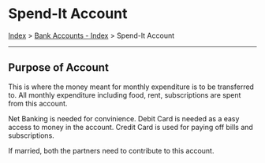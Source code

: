 # Spend-It Account
[Index](../../../Money%20Management/Index.md) > [Bank Accounts - Index](../../../Money%20Management/Financial%20Planning/Bank%20Accounts/Bank%20Accounts%20-%20Index.md) > Spend-It Account

---
## Purpose of Account
This is where the money meant for monthly expenditure is to be transferred to. All monthly expenditure including food, rent, subscriptions are spent from this account.

Net Banking is needed for convinience. Debit Card is needed as a easy access to money in the account. Credit Card is used for paying off bills and subscriptions.

If married, both the partners need to contribute to this account.